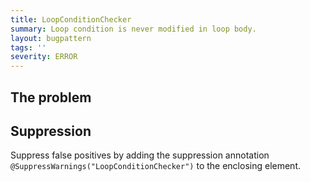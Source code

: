 ```yaml
---
title: LoopConditionChecker
summary: Loop condition is never modified in loop body.
layout: bugpattern
tags: ''
severity: ERROR
---
```


<!--
*** AUTO-GENERATED, DO NOT MODIFY ***
To make changes, edit the @BugPattern annotation or the explanation in docs/bugpattern.
-->


## The problem


## Suppression
Suppress false positives by adding the suppression annotation `@SuppressWarnings("LoopConditionChecker")` to the enclosing element.
